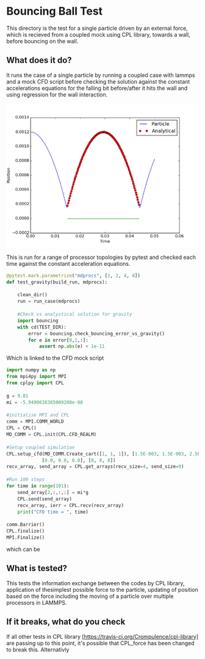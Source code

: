 
# Bouncing Ball Test

This directory is the test for a single particle driven by an external force, 
which is recieved from a coupled mock using CPL library,
towards a wall, before bouncing on the wall.

## What does it do?

It runs the case of a single particle by running
a coupled case with lammps and a mock CFD script
before checking the solution against the constant 
accelerations equations for the falling bit before/after it 
hits the wall and using regression for the wall interaction.

![Results from LAMMPS vs analytical solution](Wall_force_LAMMPS.png?raw=true "Title")
 
This is run for a range of processor topologies by pytest and checked each time
against the constant acceleration equations.

```python
@pytest.mark.parametrize("mdprocs", [1, 2, 4, 8])
def test_gravity(build_run, mdprocs):

    clean_dir()
    run = run_case(mdprocs)

    #Check vs analystical solution for gravity
    import bouncing
    with cd(TEST_DIR):
        error = bouncing.check_bouncing_error_vs_gravity()
        for e in error[0,1,:]:
            assert np.abs(e) < 1e-11
```

 Which is linked to the CFD mock script

```python
import numpy as np
from mpi4py import MPI
from cplpy import CPL

g = 9.81
mi = -5.9490638385009208e-08

#initialise MPI and CPL
comm = MPI.COMM_WORLD
CPL = CPL()
MD_COMM = CPL.init(CPL.CFD_REALM)

#Setup coupled simulation
CPL.setup_cfd(MD_COMM.Create_cart([1, 1, 1]), [1.5E-003, 1.5E-003, 2.5E-003],
             [0.0, 0.0, 0.0], [8, 8, 8])
recv_array, send_array = CPL.get_arrays(recv_size=4, send_size=9)

#Run 100 steps
for time in range(101):
    send_array[2,:,:,:] = mi*g
    CPL.send(send_array)
    recv_array, ierr = CPL.recv(recv_array)
    print("CFD time = ", time)

comm.Barrier()
CPL.finalize()
MPI.Finalize()
```

which can be 

## What is tested?

This tests the information exchange between the codes
by CPL library, application of thesimplest possible force to the particle,
updating of position based on the force including the moving of
 a particle over multiple processors in LAMMPS.

## If it breaks, what do you check

If all other tests in CPL library [https://travis-ci.org/Crompulence/cpl-library] are passing up to this point,
it's possible that CPL_force has been changed to break this. 
Alternativly
